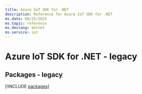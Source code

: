 ```yaml
---
title: Azure IoT SDK for .NET
description: Reference for Azure IoT SDK for .NET
ms.date: 08/25/2025
ms.topic: reference
ms.devlang: dotnet
ms.service: iot
---
```

# Azure IoT SDK for .NET - legacy
## Packages - legacy
[!INCLUDE [packages](iot-index.md)]